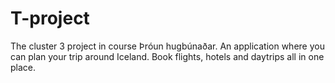# T-project
The cluster 3 project in course Þróun hugbúnaðar.
An application where you can plan your trip around Iceland. Book flights, hotels and daytrips all in one place.

